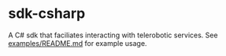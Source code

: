 # sdk-csharp
A C# sdk that faciliates interacting with telerobotic services. See [examples/README.md](examples/README.md) for example usage.
